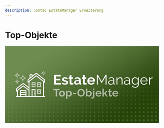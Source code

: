 ```yaml
---
description: Contao EstateManager Erweiterung
---
```


# Top-Objekte

![](../../.gitbook/assets/produktbild_top-objekte_github.jpg)

